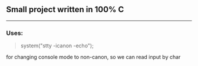 ## Small project written in 100% C
***
### Uses:
> system("stty -icanon -echo");

for changing console mode to non-canon, so we can read input by char